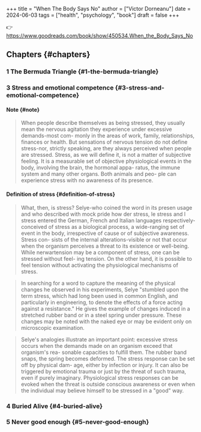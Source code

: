 +++
title = "When The Body Says No"
author = ["Victor Dorneanu"]
date = 2024-06-03
tags = ["health", "psychology", "book"]
draft = false
+++

👉 <https://www.goodreads.com/book/show/450534.When_the_Body_Says_No>


## Chapters {#chapters}


### 1 The Bermuda Triangle {#1-the-bermuda-triangle}


### 3 Stress and emotional competence {#3-stress-and-emotional-competence}


#### Note {#note}

> When people describe themselves as being stressed, they usually mean the nervous
> agitation they experience under excessive demands-most com- monly in the areas
> of work, family, relationships, finances or health. But sensations of nervous
> tension do not define stress-nor, strictly speaking, are they always perceived
> when people are stressed. Stress, as we will define it, is not a matter of
> subjective feeling. It is a measurable set of objective physiological events in
> the body, involving the brain, the hormonal appa- ratus, the immune system and
> many other organs. Both animals and peo- ple can experience stress with no
> awareness of its presence.


#### Definition of stress {#definition-of-stress}

> What, then, is stress? Selye-who coined the word in its presen usage and who
> described with mock pride how der stress, le stress and l stress entered the
> German, French and Italian languages respectively- conceived of stress as a
> biological process, a wide-ranging set of event in the body, irrespective of
> cause or of subjective awareness. Stress con- sists of the internal
> alterations-visible or not that occur when the organism perceives a threat to
> its existence or well-being. While nerwartension may be a component of stress,
> one can be stressed without feel- ing tension. On the other hand, it is possible
> to feel tension without activating the physiological mechanisms of stress.

<!--quoteend-->

> In searching for a word to capture the meaning of the physical changes he
> observed in his experiments, Selye "stumbled upon the term stress, which had
> long been used in common English, and particularly in engineering, to denote the
> effects of a force acting against a resistance." He gives the example of changes
> induced in a stretched rubber band or in a steel spring under pressure. These
> changes may be noted with the naked eye or may be evident only on microscopic
> examination.

<!--quoteend-->

> Selye's analogies illustrate an important point: excessive stress occurs when
> the demands made on an organism exceed that organism's rea- sonable capacities
> to fulfill them. The rubber band snaps, the spring becomes deformed. The stress
> response can be set off by physical dam- age, either by infection or injury. It
> can also be triggered by emotional trauma or just by the threat of such trauma,
> even if purely imaginary. Physiological stress responses can be evoked when the
> threat is outside conscious awareness or even when the individual may believe
> himself to be stressed in a "good" way.


### 4 Buried Alive {#4-buried-alive}


### 5 Never good enough {#5-never-good-enough}
